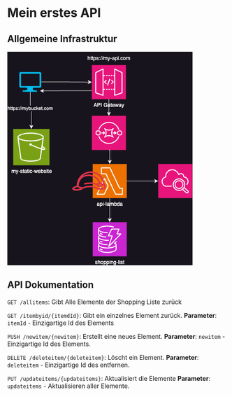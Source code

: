 # Mein erstes API

## Allgemeine Infrastruktur
![](./images/Infrastructure.png)

## API Dokumentation
`GET /allitems`: Gibt Alle Elemente der Shopping Liste zurück

`GET /itembyid/{itemdId}`: Gibt ein einzelnes Element zurück.
**Parameter**: `itemId` - Einzigartige Id des Elements

`PUSH /newitem/{newitem}`: Erstellt eine neues Element. 
**Parameter**: `newitem` - Einzigartige Id des Elements.

`DELETE /deleteitem/{deleteitem}`: Löscht ein Element.
**Parameter**: `deleteitem` - Einzigartige Id des entfernen.

`PUT /updateitems/{updateitems}`: Aktualisiert die Elemente
**Parameter**: `updateitems` - Aktualisieren aller Elemente.

